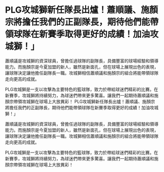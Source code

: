 # PLG攻城獅新任隊長出爐！蕭順議、施顏宗將擔任我們的正副隊長，期待他們能帶領球隊在新賽季取得更好的成績！加油攻城獅！」

蕭順議是攻城獅的資深球員，曾擔任過球隊的副隊長，具備豐富的球場經驗和領導能力。而施顏宗是今夏加盟的新人，雖然是新面孔，但在球場上展現出色的表現，讓球隊決定讓他擔任副隊長一職。攻城獅相信蕭順議和施顏宗的組合將能帶領球隊走向更高的成就。

PLG攻城獅是一支以攻擊為主要特色的籃球隊，致力於帶給球迷們精彩的比賽。在新賽季，攻城獅將持續努力，為球迷們帶來更多驚喜。讓我們一起期待蕭順議和施顏宗帶領攻城獅在球場上大放異彩！ 
 PLG攻城獅新任隊長出爐！蕭順議、施顏宗將擔任我們的正副隊長，期待他們能帶領球隊在新賽季取得更好的成績！加油攻城獅！」

蕭順議是攻城獅的資深球員，曾擔任過球隊的副隊長，具備豐富的球場經驗和領導能力。而施顏宗是今夏加盟的新人，雖然是新面孔，但在球場上展現出色的表現，讓球隊決定讓他擔任副隊長一職。攻城獅相信蕭順議和施顏宗的組合將能帶領球隊走向更高的成就。

PLG攻城獅是一支以攻擊為主要特色的籃球隊，致力於帶給球迷們精彩的比賽。在新賽季，攻城獅將持續努力，為球迷們帶來更多驚喜。讓我們一起期待蕭順議和施顏宗帶領攻城獅在球場上大放異彩！